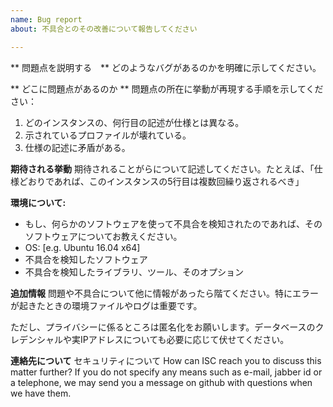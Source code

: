 ```yaml
---
name: Bug report
about: 不具合とのその改善について報告してください

---
```


** 問題点を説明する　**
どのようなバグがあるのかを明確に示してください。

** どこに問題点があるのか **
問題点の所在に挙動が再現する手順を示してください：
1. どのインスタンスの、何行目の記述が仕様とは異なる。
2. 示されているプロファイルが壊れている。
3. 仕様の記述に矛盾がある。

**期待される挙動**
期待されることがらについて記述してください。たとえば、「仕様どおりであれば、このインスタンスの5行目は複数回繰り返されるべき」

**環境について:**
 - もし、何らかのソフトウェアを使って不具合を検知されたのであれば、そのソフトウェアについてお教えください。
 - OS: [e.g. Ubuntu 16.04 x64]
 - 不具合を検知したソフトウェア
 - 不具合を検知したライブラリ、ツール、そのオプション

**追加情報**
問題や不具合について他に情報があったら階てください。特にエラーが起きたときの環境ファイルやログは重要です。

ただし、プライバシーに係るところは匿名化をお願いします。データベースのクレデンシャルや実IPアドレスについても必要に応じて伏せてください。

**連絡先について**
セキュリティについて
How can ISC reach you to discuss this matter further? If you do not specify any means such as e-mail, jabber id or a telephone, we may send you a message on github with questions when we have them.
